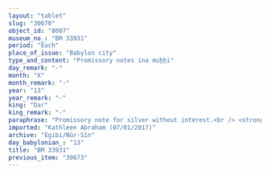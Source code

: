 ```yaml
---
layout: "tablet"
slug: "30670"
object_id: "8007"
museum_no_: "BM 33931"
period: "Each"
place_of_issue: "Babylon city"
type_and_content: "Promissory notes ina muẖẖi"
day_remark: "-"
month: "X"
month_remark: "-"
year: "13"
year_remark: "-"
king: "Dar"
king_remark: "-"
paraphrase: "Promissory note for silver without interest.<br /> <strong>B</strong> owes 10 minas of medium quality silver, of which one-eighth is alloy to <strong>A</strong>, to be paid in &Scaron;abāṭ (XI) of Darius&#39; 13<sup>th</sup> year without interest. Witnesses<br /> <br /> <strong>A</strong> = Iqī&scaron;a/Nab&ucirc;-ukīn; <strong>B</strong> = Marduk-nāṣir-apli/Itti-Marduk-balāṭu//Egibi"
imported: "Kathleen Abraham (07/01/2017)"
archive: "Egibi/Nūr-Sîn"
day_babylonian_: "13"
title: "BM 33931"
previous_item: "30673"
---
```

